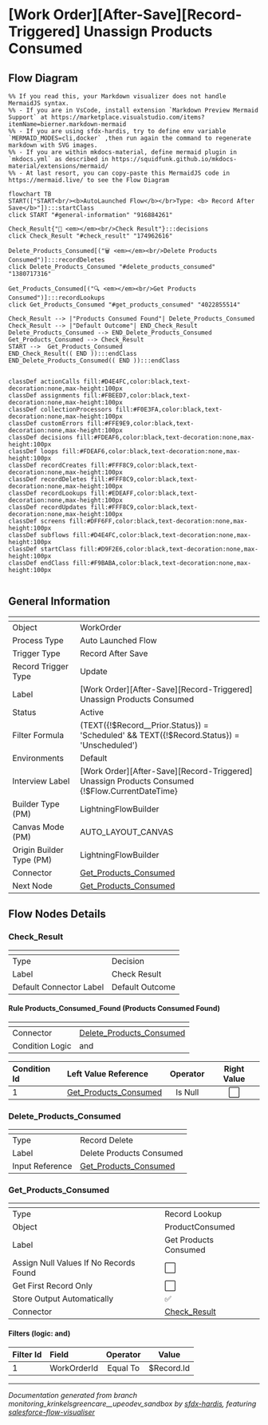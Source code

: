 # [Work Order][After-Save][Record-Triggered] Unassign Products Consumed

## Flow Diagram

```mermaid
%% If you read this, your Markdown visualizer does not handle MermaidJS syntax.
%% - If you are in VsCode, install extension `Markdown Preview Mermaid Support` at https://marketplace.visualstudio.com/items?itemName=bierner.markdown-mermaid
%% - If you are using sfdx-hardis, try to define env variable `MERMAID_MODES=cli,docker` ,then run again the command to regenerate markdown with SVG images.
%% - If you are within mkdocs-material, define mermaid plugin in `mkdocs.yml` as described in https://squidfunk.github.io/mkdocs-material/extensions/mermaid/
%% - At last resort, you can copy-paste this MermaidJS code in https://mermaid.live/ to see the Flow Diagram

flowchart TB
START(["START<br/><b>AutoLaunched Flow</b></br>Type: <b> Record After Save</b>"]):::startClass
click START "#general-information" "916884261"

Check_Result{"🔀 <em></em><br/>Check Result"}:::decisions
click Check_Result "#check_result" "174962616"

Delete_Products_Consumed[("🗑️ <em></em><br/>Delete Products Consumed")]:::recordDeletes
click Delete_Products_Consumed "#delete_products_consumed" "1380717316"

Get_Products_Consumed[("🔍 <em></em><br/>Get Products Consumed")]:::recordLookups
click Get_Products_Consumed "#get_products_consumed" "4022855514"

Check_Result --> |"Products Consumed Found"| Delete_Products_Consumed
Check_Result --> |"Default Outcome"| END_Check_Result
Delete_Products_Consumed --> END_Delete_Products_Consumed
Get_Products_Consumed --> Check_Result
START -->  Get_Products_Consumed
END_Check_Result(( END )):::endClass
END_Delete_Products_Consumed(( END )):::endClass


classDef actionCalls fill:#D4E4FC,color:black,text-decoration:none,max-height:100px
classDef assignments fill:#FBEED7,color:black,text-decoration:none,max-height:100px
classDef collectionProcessors fill:#F0E3FA,color:black,text-decoration:none,max-height:100px
classDef customErrors fill:#FFE9E9,color:black,text-decoration:none,max-height:100px
classDef decisions fill:#FDEAF6,color:black,text-decoration:none,max-height:100px
classDef loops fill:#FDEAF6,color:black,text-decoration:none,max-height:100px
classDef recordCreates fill:#FFF8C9,color:black,text-decoration:none,max-height:100px
classDef recordDeletes fill:#FFF8C9,color:black,text-decoration:none,max-height:100px
classDef recordLookups fill:#EDEAFF,color:black,text-decoration:none,max-height:100px
classDef recordUpdates fill:#FFF8C9,color:black,text-decoration:none,max-height:100px
classDef screens fill:#DFF6FF,color:black,text-decoration:none,max-height:100px
classDef subflows fill:#D4E4FC,color:black,text-decoration:none,max-height:100px
classDef startClass fill:#D9F2E6,color:black,text-decoration:none,max-height:100px
classDef endClass fill:#F9BABA,color:black,text-decoration:none,max-height:100px


```

## General Information

|<!-- -->|<!-- -->|
|:---|:---|
|Object|WorkOrder|
|Process Type| Auto Launched Flow|
|Trigger Type| Record After Save|
|Record Trigger Type| Update|
|Label|[Work Order][After-Save][Record-Triggered] Unassign Products Consumed|
|Status|Active|
|Filter Formula|(TEXT({!$Record__Prior.Status}) = 'Scheduled' && TEXT({!$Record.Status}) = 'Unscheduled') ||<br/>(TEXT({!$Record__Prior.Status}) = 'Dispatched' && TEXT({!$Record.Status}) = 'Unscheduled') ||<br/>(TEXT({!$Record__Prior.Status}) = 'Dispatched' && TEXT({!$Record.Status}) = 'Scheduled')|
|Environments|Default|
|Interview Label|[Work Order][After-Save][Record-Triggered] Unassign Products Consumed {!$Flow.CurrentDateTime}|
| Builder Type (PM)|LightningFlowBuilder|
| Canvas Mode (PM)|AUTO_LAYOUT_CANVAS|
| Origin Builder Type (PM)|LightningFlowBuilder|
|Connector|[Get_Products_Consumed](#get_products_consumed)|
|Next Node|[Get_Products_Consumed](#get_products_consumed)|


## Flow Nodes Details

### Check_Result

|<!-- -->|<!-- -->|
|:---|:---|
|Type|Decision|
|Label|Check Result|
|Default Connector Label|Default Outcome|


#### Rule Products_Consumed_Found (Products Consumed Found)

|<!-- -->|<!-- -->|
|:---|:---|
|Connector|[Delete_Products_Consumed](#delete_products_consumed)|
|Condition Logic|and|




|Condition Id|Left Value Reference|Operator|Right Value|
|:-- |:-- |:--:|:--: |
|1|[Get_Products_Consumed](#get_products_consumed)| Is Null|⬜|




### Delete_Products_Consumed

|<!-- -->|<!-- -->|
|:---|:---|
|Type|Record Delete|
|Label|Delete Products Consumed|
|Input Reference|[Get_Products_Consumed](#get_products_consumed)|


### Get_Products_Consumed

|<!-- -->|<!-- -->|
|:---|:---|
|Type|Record Lookup|
|Object|ProductConsumed|
|Label|Get Products Consumed|
|Assign Null Values If No Records Found|⬜|
|Get First Record Only|⬜|
|Store Output Automatically|✅|
|Connector|[Check_Result](#check_result)|


#### Filters (logic: **and**)

|Filter Id|Field|Operator|Value|
|:-- |:-- |:--:|:--: |
|1|WorkOrderId| Equal To|$Record.Id|








___

_Documentation generated from branch monitoring_krinkelsgreencare__upeodev_sandbox by [sfdx-hardis](https://sfdx-hardis.cloudity.com), featuring [salesforce-flow-visualiser](https://github.com/toddhalfpenny/salesforce-flow-visualiser)_